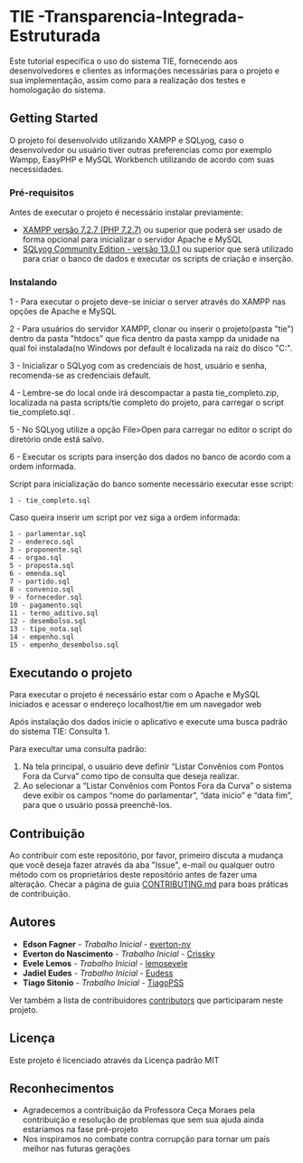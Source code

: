 # TIE -Transparencia-Integrada-Estruturada


Este tutorial especifica o uso do sistema TIE, fornecendo aos desenvolvedores e clientes as informações necessárias para o projeto e  sua implementação, assim como para a realização dos testes e homologação do sistema.


## Getting Started

O projeto foi desenvolvido utilizando XAMPP e SQLyog, caso o desenvolvedor ou usuário tiver outras preferencias como por exemplo Wampp, EasyPHP e MySQL Workbench utilizando de acordo com suas necessidades. 

### Pré-requisitos

Antes de executar o projeto é necessário instalar previamente: 

* [XAMPP versão 7.2.7 (PHP 7.2.7)](https://www.apachefriends.org/index.html) ou superior que poderá ser usado de forma opcional para inicializar o servidor Apache e MySQL
* [SQLyog Community Edition - versão 13.0.1](https://github.com/webyog/sqlyog-community/wiki/Downloads) ou superior que será utilizado 
para criar o banco de dados e executar os scripts de criação e inserção.


### Instalando

1 - Para executar o projeto deve-se iniciar o server através do XAMPP nas opções de Apache e MySQL

2 - Para usuários do servidor XAMPP, clonar ou inserir o projeto(pasta "tie") dentro da pasta "htdocs" que fica dentro da pasta xampp da unidade na qual foi instalada(no Windows por default é localizada na raiz do disco "C:\".

3 - Inicializar o SQLyog com as credenciais de host, usuário e senha, recomenda-se as credenciais default.

4 - Lembre-se do local onde irá descompactar a pasta tie_completo.zip, localizada na pasta scripts/tie completo do projeto, para carregar o script tie_completo.sql .

5 - No SQLyog utilize a opção File>Open para carregar no editor o script do diretório onde está salvo.

6 - Executar os scripts para inserção dos dados no banco de acordo com a ordem informada.

Script para inicialização do banco somente necessário executar esse script:

```
1 - tie_completo.sql
```

Caso queira inserir um script por vez siga a ordem informada:

``` 
1 - parlamentar.sql
2 - endereco.sql
3 - proponente.sql
4 - orgao.sql
5 - proposta.sql
6 - emenda.sql
7 - partido.sql
8 - convenio.sql
9 - fornecedor.sql
10 - pagamento.sql
11 - termo_aditivo.sql
12 - desembolso.sql
13 - tipo_nota.sql
14 - empenho.sql
15 - empenho_desembolso.sql
```

## Executando o projeto

Para executar o projeto é necessário estar com o Apache e MySQL iniciados e acessar o endereço localhost/tie em um navegador web

Após instalação dos dados inicie o aplicativo e execute uma busca padrão do sistema TIE: Consulta 1.


Para execultar uma consulta padrão: 
1. Na tela principal, o usuário deve definir “Listar Convênios com Pontos Fora da Curva” como tipo de consulta que deseja realizar.
2. Ao selecionar a “Listar Convênios com Pontos Fora da Curva” o sistema deve exibir os campos “nome do parlamentar”, “data início” e “data fim”, para que o usuário possa preenchê-los.


## Contribuição

Ao contribuir com este repositório, por favor, primeiro discuta a mudança que você deseja fazer através da aba "Issue", e-mail ou qualquer outro método com os proprietários deste repositório antes de fazer uma alteração.
Checar a página de guia [CONTRIBUTING.md](https://gist.github.com/PurpleBooth/b24679402957c63ec426) para boas práticas de contribuição.


## Autores

* **Edson Fagner** - *Trabalho Inicial* - [everton-nv](https://github.com/everton-nv)
* **Everton do Nascimento** - *Trabalho Inicial* - [Crissky](https://github.com/Crissky)
* **Evele Lemos** - *Trabalho Inicial* - [lemosevele](https://github.com/lemosevele)
* **Jadiel Eudes** - *Trabalho Inicial* - [Eudess](https://github.com/Eudess)
* **Tiago Sitonio** - *Trabalho Inicial* - [TiagoPSS](https://github.com/TiagoPSS)

Ver também a lista de contribuidores [contributors](https://github.com//ProjetoDeBD/tie-transparencia-integrada-estruturada/contributors) que participaram neste projeto.

## Licença

Este projeto é licenciado através da Licença padrão MIT

## Reconhecimentos

* Agradecemos a contribuição da Professora Ceça Moraes pela contribuição e resolução de problemas que sem sua ajuda ainda estaríamos na fase pré-projeto
* Nos inspiramos no combate contra corrupção para tornar um país melhor nas futuras gerações
